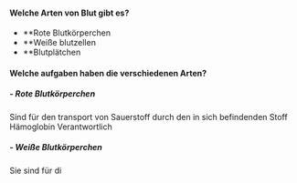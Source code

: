 #### Welche Arten von Blut gibt es?
- **Rote Blutkörperchen
- **Weiße blutzellen
- **Blutplätchen

#### Welche aufgaben haben die verschiedenen Arten?

##### - Rote Blutkörperchen
Sind für den transport von Sauerstoff durch den in sich befindenden Stoff Hämoglobin Verantwortlich

##### - Weiße Blutkörperchen
Sie sind für di